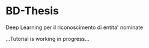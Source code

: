 # BD-Thesis
Deep Learning per il riconoscimento di entita' nominate

...Tutorial is working in progress... 
